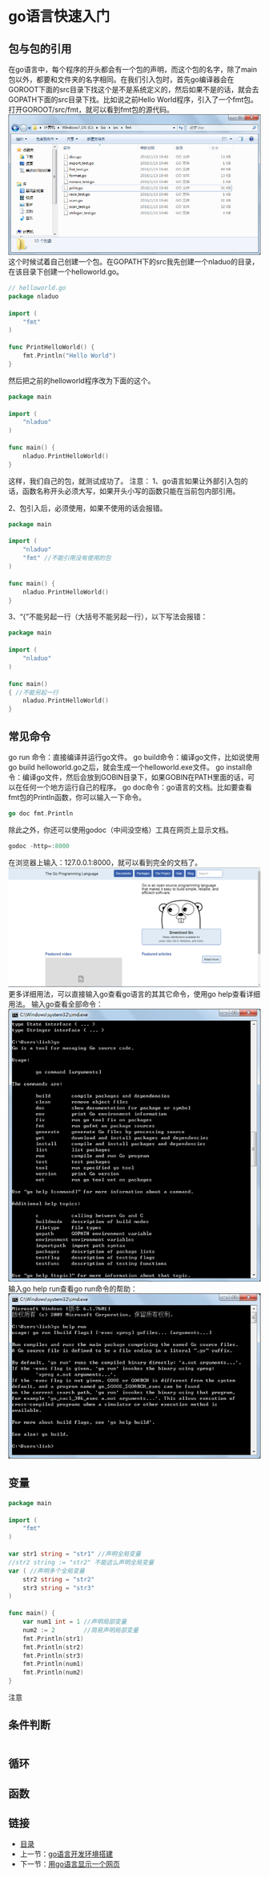 # go语言快速入门

## 包与包的引用
在go语言中，每个程序的开头都会有一个包的声明，而这个包的名字，除了main包以外，都要和文件夹的名字相同。在我们引入包时，首先go编译器会在GOROOT下面的src目录下找这个是不是系统定义的，然后如果不是的话，就会去GOPATH下面的src目录下找。比如说之前Hello World程序，引入了一个fmt包。打开GOROOT/src/fmt，就可以看到fmt包的源代码。
![](./imgs/5.2/5.2-1.png?raw=true)  <br>
这个时候试着自己创建一个包。在GOPATH下的src我先创建一个nladuo的目录，在该目录下创建一个helloworld.go。
``` go
// helloworld.go
package nladuo

import (
	"fmt"
)

func PrintHelloWorld() {
	fmt.Println("Hello World")
}
```
然后把之前的helloworld程序改为下面的这个。
``` go
package main

import (
	"nladuo"
)

func main() {
	nladuo.PrintHelloWorld()
}
```
这样，我们自己的包，就测试成功了。
注意：
1、go语言如果让外部引入包的话，函数名称开头必须大写，如果开头小写的函数只能在当前包内部引用。

2、包引入后，必须使用，如果不使用的话会报错。
``` go
package main

import (
	"nladuo"
	"fmt" //不能引用没有使用的包
)

func main() {
	nladuo.PrintHelloWorld()
}
```
3、“{”不能另起一行（大括号不能另起一行），以下写法会报错：
``` go
package main

import (
	"nladuo"
)

func main() 
{ //不能另起一行
	nladuo.PrintHelloWorld()
}
```
## 常见命令
go run 命令：直接编译并运行go文件。
go build命令：编译go文件，比如说使用go build helloworld.go之后，就会生成一个helloworld.exe文件。
go install命令：编译go文件，然后会放到GOBIN目录下，如果GOBIN在PATH里面的话，可以在任何一个地方运行自己的程序。
go doc命令：go语言的文档。比如要查看fmt包的Println函数，你可以输入一下命令。
``` go
go doc fmt.Println
```
除此之外，你还可以使用godoc（中间没空格）工具在网页上显示文档。
``` go
godoc -http=:8000
```
在浏览器上输入：127.0.0.1:8000，就可以看到完全的文档了。
![](./imgs/5.2/5.2-2.png?raw=true)  <br>
更多详细用法，可以直接输入go查看go语言的其其它命令，使用go help查看详细用法。
输入go查看全部命令：
![](./imgs/5.2/5.2-3.png?raw=true)  <br>
输入go help run查看go run命令的帮助：
![](./imgs/5.2/5.2-4.png?raw=true)  <br>
## 变量
``` go
package main

import (
	"fmt"
)

var str1 string = "str1" //声明全局变量
//str2 string := "str2" 不能这么声明全局变量
var ( //声明多个全局变量
	str2 string = "str2"
	str3 string = "str3"
)

func main() {
	var num1 int = 1 //声明局部变量
	num2 := 2        //简易声明局部变量
	fmt.Println(str1)
	fmt.Println(str2)
	fmt.Println(str3)
	fmt.Println(num1)
	fmt.Println(num2)
}
```
注意
## 条件判断
``` go

```
## 循环

## 函数


## 链接
- [目录](directory.md)  
- 上一节：[go语言开发环境搭建](5.1.md)  
- 下一节：[用go语言显示一个网页](5.3.md)